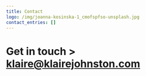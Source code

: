 ```yaml
---
title: Contact
logo: /img/joanna-kosinska-1_cmofspfso-unsplash.jpg
contact_entries: []
---
```

# Get in touch > klaire@klairejohnston.com
